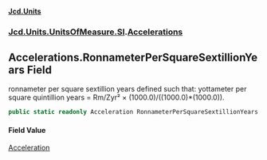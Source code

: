 #### [Jcd.Units](index 'index')
### [Jcd.Units.UnitsOfMeasure.SI](Jcd.Units.UnitsOfMeasure.SI 'Jcd.Units.UnitsOfMeasure.SI').[Accelerations](Accelerations 'Jcd.Units.UnitsOfMeasure.SI.Accelerations')

## Accelerations.RonnameterPerSquareSextillionYears Field

ronnameter per square sextillion years defined such that: yottameter per square quintillion years = Rm/Zyr² ×
(1000.0)/((1000.0)*(1000.0)).

```csharp
public static readonly Acceleration RonnameterPerSquareSextillionYears;
```

#### Field Value
[Acceleration](Acceleration 'Jcd.Units.UnitTypes.Acceleration')